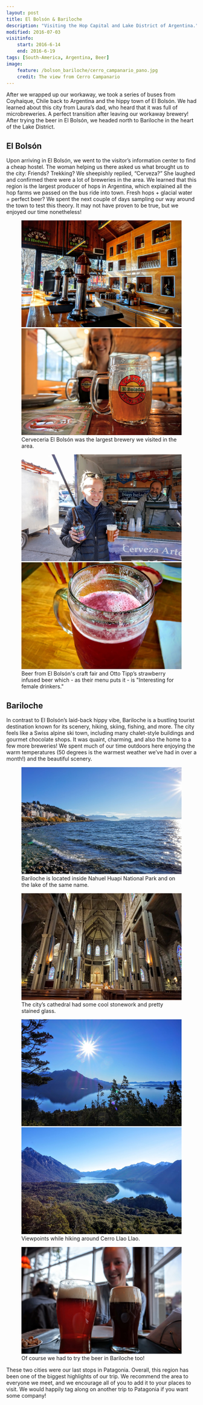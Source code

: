 ```yaml
---
layout: post
title: El Bolsón & Bariloche
description: "Visiting the Hop Capital and Lake District of Argentina."
modified: 2016-07-03
visitinfo:
    start: 2016-6-14
    end: 2016-6-19
tags: [South-America, Argentina, Beer]
image:
    feature: /bolson_bariloche/cerro_campanario_pano.jpg
    credit: The view from Cerro Campanario
---
```


After we wrapped up our workaway, we took a series of buses from Coyhaique, Chile back to Argentina and the hippy town of El Bolsón. We had learned about this city from Laura’s dad, who heard that it was full of microbreweries. A perfect transition after leaving our workaway brewery! After trying the beer in El Bolsón, we headed north to Bariloche in the heart of the Lake District. 

## El Bolsón

Upon arriving in El Bolsón, we went to the visitor’s information center to find a cheap hostel. The woman helping us there asked us what brought us to the city: Friends? Trekking? We sheepishly replied, “Cerveza?” She laughed and confirmed there were a lot of breweries in the area. We learned that this region is the largest producer of hops in Argentina, which explained all the hop farms we passed on the bus ride into town. Fresh hops + glacial water = perfect beer? We spent the next couple of days sampling our way around the town to test this theory. It may not have proven to be true, but we enjoyed our time nonetheless!

<figure class="half">
    <a href="/images/bolson_bariloche/el_bolson_taps.jpg"><img src="/images/bolson_bariloche/el_bolson_taps.jpg" alt=""></a>
    <a href="/images/bolson_bariloche/laura_el_bolson_mugs.jpg"><img src="/images/bolson_bariloche/laura_el_bolson_mugs.jpg" alt=""></a>
    <figcaption>Cerveceria El Bolsón was the largest brewery we visited in the area.</figcaption>
</figure>

<figure class="half">
    <a href="/images/bolson_bariloche/laura_beer_fair.jpg"><img src="/images/bolson_bariloche/laura_beer_fair.jpg" alt=""></a>
    <a href="/images/bolson_bariloche/strawberry_beer.jpg"><img src="/images/bolson_bariloche/strawberry_beer.jpg" alt=""></a>
    <figcaption>Beer from El Bolsón's craft fair and Otto Tipp’s strawberry infused beer which - as their menu puts it - is "Interesting for female drinkers."</figcaption>
</figure>

## Bariloche

In contrast to El Bolsón’s laid-back hippy vibe, Bariloche is a bustling tourist destination known for its scenery, hiking, skiing, fishing, and more. The city feels like a Swiss alpine ski town, including many chalet-style buildings and gourmet chocolate shops. It was quaint, charming, and also the home to a few more breweries! We spent much of our time outdoors here enjoying the warm temperatures (50 degrees is the warmest weather we’ve had in over a month!) and the beautiful scenery. 

<figure>
    <a href="/images/bolson_bariloche/bariloche_with_lake.jpg"><img src="/images/bolson_bariloche/bariloche_with_lake.jpg" alt=""></a>
    <figcaption>Bariloche is located inside Nahuel Huapi National Park and on the lake of the same name.</figcaption>
</figure>

<figure>
    <a href="/images/bolson_bariloche/church.jpg"><img src="/images/bolson_bariloche/church.jpg" alt=""></a>
    <figcaption>The city’s cathedral had some cool stonework and pretty stained glass.</figcaption>
</figure>

<figure class="half">
    <a href="/images/bolson_bariloche/cerro_llao_llao.jpg"><img src="/images/bolson_bariloche/cerro_llao_llao.jpg" alt=""></a>
    <a href="/images/bolson_bariloche/cerro_llao_llao2.jpg"><img src="/images/bolson_bariloche/cerro_llao_llao2.jpg" alt=""></a>
    <figcaption>Viewpoints while hiking around Cerro Llao Llao.</figcaption>
</figure>

<figure>
    <a href="/images/bolson_bariloche/beers_at_manush.jpg"><img src="/images/bolson_bariloche/beers_at_manush.jpg" alt=""></a>
    <figcaption>Of course we had to try the beer in Bariloche too!</figcaption>
</figure>

These two cities were our last stops in Patagonia. Overall, this region has been one of the biggest highlights of our trip. We recommend the area to everyone we meet, and we encourage all of you to add it to your places to visit. We would happily tag along on another trip to Patagonia if you want some company!
